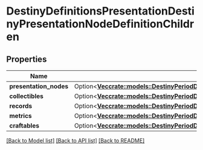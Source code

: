 # DestinyDefinitionsPresentationDestinyPresentationNodeDefinitionChildren

## Properties

Name | Type | Description | Notes
------------ | ------------- | ------------- | -------------
**presentation_nodes** | Option<[**Vec<crate::models::DestinyPeriodDefinitionsPeriodPresentationPeriodDestinyPresentationNodeChildEntry>**](Destiny.Definitions.Presentation.DestinyPresentationNodeChildEntry.md)> |  | [optional]
**collectibles** | Option<[**Vec<crate::models::DestinyPeriodDefinitionsPeriodPresentationPeriodDestinyPresentationNodeCollectibleChildEntry>**](Destiny.Definitions.Presentation.DestinyPresentationNodeCollectibleChildEntry.md)> |  | [optional]
**records** | Option<[**Vec<crate::models::DestinyPeriodDefinitionsPeriodPresentationPeriodDestinyPresentationNodeRecordChildEntry>**](Destiny.Definitions.Presentation.DestinyPresentationNodeRecordChildEntry.md)> |  | [optional]
**metrics** | Option<[**Vec<crate::models::DestinyPeriodDefinitionsPeriodPresentationPeriodDestinyPresentationNodeMetricChildEntry>**](Destiny.Definitions.Presentation.DestinyPresentationNodeMetricChildEntry.md)> |  | [optional]
**craftables** | Option<[**Vec<crate::models::DestinyPeriodDefinitionsPeriodPresentationPeriodDestinyPresentationNodeCraftableChildEntry>**](Destiny.Definitions.Presentation.DestinyPresentationNodeCraftableChildEntry.md)> |  | [optional]

[[Back to Model list]](../README.md#documentation-for-models) [[Back to API list]](../README.md#documentation-for-api-endpoints) [[Back to README]](../README.md)


